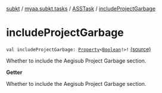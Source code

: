 [subkt](../../index.md) / [myaa.subkt.tasks](../index.md) / [ASSTask](index.md) / [includeProjectGarbage](./include-project-garbage.md)

# includeProjectGarbage

`val includeProjectGarbage: `[`Property`](https://docs.gradle.org/current/javadoc/org/gradle/api/provider/Property.html)`<`[`Boolean`](https://kotlinlang.org/api/latest/jvm/stdlib/kotlin/-boolean/index.html)`!>!` [(source)](https://github.com/Myaamori/SubKt/blob/0.1.8/src/main/kotlin/myaa/subkt/tasks/asstasks.kt#L35)

Whether to include the Aegisub Project Garbage section.

**Getter**

Whether to include the Aegisub Project Garbage section.

